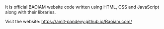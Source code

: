 It is official BAOIAM website code written using HTML, CSS and JavaScript along with their libraries.

Visit the website: https://amit-pandeyy.github.io/Baoiam.com/
